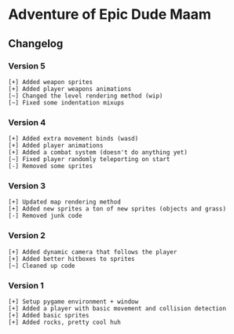 # Adventure of Epic Dude Maam

## Changelog

### Version 5

```
[+] Added weapon sprites
[+] Added player weapons animations
[~] Changed the level rendering method (wip)
[~] Fixed some indentation mixups
```

### Version 4

```
[+] Added extra movement binds (wasd)
[+] Added player animations
[+] Added a combat system (doesn't do anything yet)
[~] Fixed player randomly teleporting on start
[-] Removed some sprites
```

### Version 3

```
[+] Updated map rendering method
[+] Added new sprites a ton of new sprites (objects and grass)
[-] Removed junk code
```

### Version 2

```
[+] Added dynamic camera that follows the player
[+] Added better hitboxes to sprites
[~] Cleaned up code
```

### Version 1

```
[+] Setup pygame environment + window
[+] Added a player with basic movement and collision detection
[+] Added basic sprites
[+] Added rocks, pretty cool huh
```
